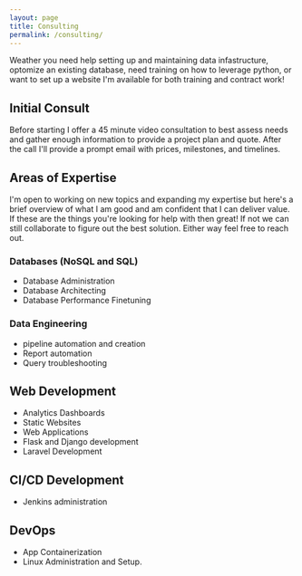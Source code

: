 ```yaml
---
layout: page
title: Consulting
permalink: /consulting/
---
```


Weather you need help setting up and maintaining data infastructure, optomize an existing database, need training on how to leverage python, or want to set up a website I'm available for both training and contract work!

## Initial Consult

Before starting I offer a 45 minute video consultation to best assess needs and gather enough information to provide a project plan and quote. After the call I'll provide a prompt email with prices, milestones, and timelines. 

## Areas of Expertise

I'm open to working on new topics and expanding my expertise but here's a brief overview of what I am good and am confident that I can deliver value. If these are the things you're looking for help with then great! If not we can still collaborate to figure out the best solution. Either way feel free to reach out. 

### Databases (NoSQL and SQL)
- Database Administration
- Database Architecting
- Database Performance Finetuning

### Data Engineering
- pipeline automation and creation
- Report automation 
- Query troubleshooting

## Web Development
- Analytics Dashboards
- Static Websites
- Web Applications
- Flask and Django development
- Laravel Development

## CI/CD Development
- Jenkins administration

## DevOps
- App Containerization 
- Linux Administration and Setup. 